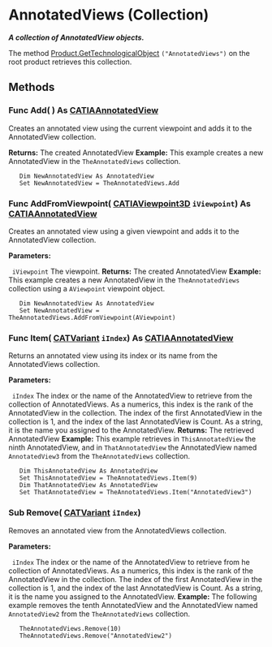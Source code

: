 # AnnotatedViews (Collection)

**_A collection of AnnotatedView objects._**

The method [Product.GetTechnologicalObject](../ProductStructureInterfaces/interface_Product_11223.htm#GetTechnologicalObject) `("AnnotatedViews")` on the root product retrieves this collection.

## Methods

### Func **Add**( ) As [CATIAAnnotatedView](../NavigatorInterfaces/interface_AnnotatedView_36411.md)

Creates an annotated view using the current viewpoint and adds it to the AnnotatedView collection.

**Returns:**      The created AnnotatedView  **Example:**      This example creates a new AnnotatedView in the `TheAnnotatedViews` collection.

```VBScript
   Dim NewAnnotatedView As AnnotatedView
   Set NewAnnotatedView = TheAnnotatedViews.Add

```

### Func **AddFromViewpoint**( [CATIAViewpoint3D](../InfInterfaces/interface_Viewpoint3D_24360.md)  `iViewpoint`) As [CATIAAnnotatedView](../NavigatorInterfaces/interface_AnnotatedView_36411.md)

Creates an annotated view using a given viewpoint and adds it to the AnnotatedView collection.

**Parameters:**

` iViewpoint`      The viewpoint.
**Returns:**      The created AnnotatedView  **Example:**      This example creates a new AnnotatedView in the `TheAnnotatedViews` collection using a `AViewpoint` viewpoint object.

```VBScript
   Dim NewAnnotatedView As AnnotatedView
   Set NewAnnotatedView = TheAnnotatedViews.AddFromViewpoint(AViewpoint)

```

### Func **Item**( [CATVariant](../System/typedef_CATVariant_20656.md)  `iIndex`) As [CATIAAnnotatedView](../NavigatorInterfaces/interface_AnnotatedView_36411.md)

Returns an annotated view using its index or its name from the AnnotatedViews collection.

**Parameters:**

` iIndex`      The index or the name of the AnnotatedView to retrieve from the collection of AnnotatedViews. As a numerics, this index is the rank of the AnnotatedView in the collection. The index of the first AnnotatedView in the collection is 1, and the index of the last AnnotatedView is Count. As a string, it is the name you assigned to the AnnotatedView.
**Returns:**      The retrieved AnnotatedView  **Example:**      This example retrieves in `ThisAnnotatedView` the ninth AnnotatedView, and in `ThatAnnotatedView` the AnnotatedView named `AnnotatedView3` from the `TheAnnotatedViews` collection.

```VBScript
   Dim ThisAnnotatedView As AnnotatedView
   Set ThisAnnotatedView = TheAnnotatedViews.Item(9)
   Dim ThatAnnotatedView As AnnotatedView
   Set ThatAnnotatedView = TheAnnotatedViews.Item("AnnotatedView3")

```

### Sub **Remove**( [CATVariant](../System/typedef_CATVariant_20656.md)  `iIndex`)

Removes an annotated view from the AnnotatedViews collection.

**Parameters:**

` iIndex`      The index or the name of the AnnotatedView to retrieve from he collection of AnnotatedViews. As a numerics, this index is the rank of the AnnotatedView in the collection. The index of the first AnnotatedView in the collection is 1, and the index of the last AnnotatedView is Count. As a string, it is the name you assigned to the AnnotatedView.
**Example:**      The following example removes the tenth AnnotatedView and the AnnotatedView named `AnnotatedView2` from the `TheAnnotatedViews` collection.

```VBScript
   TheAnnotatedViews.Remove(10)
   TheAnnotatedViews.Remove("AnnotatedView2")

```